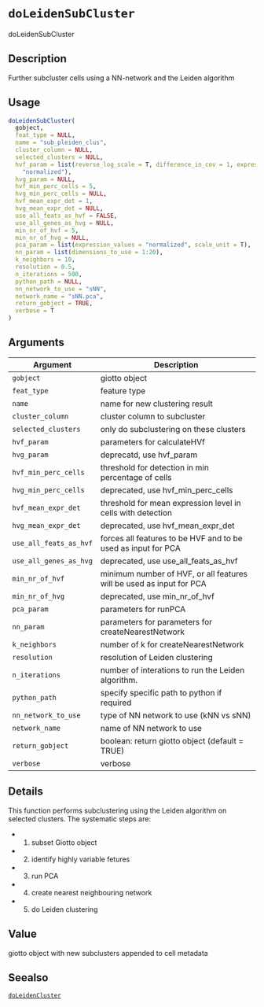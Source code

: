 # `doLeidenSubCluster`

doLeidenSubCluster


## Description

Further subcluster cells using a NN-network and the Leiden algorithm


## Usage

```r
doLeidenSubCluster(
  gobject,
  feat_type = NULL,
  name = "sub_pleiden_clus",
  cluster_column = NULL,
  selected_clusters = NULL,
  hvf_param = list(reverse_log_scale = T, difference_in_cov = 1, expression_values =
    "normalized"),
  hvg_param = NULL,
  hvf_min_perc_cells = 5,
  hvg_min_perc_cells = NULL,
  hvf_mean_expr_det = 1,
  hvg_mean_expr_det = NULL,
  use_all_feats_as_hvf = FALSE,
  use_all_genes_as_hvg = NULL,
  min_nr_of_hvf = 5,
  min_nr_of_hvg = NULL,
  pca_param = list(expression_values = "normalized", scale_unit = T),
  nn_param = list(dimensions_to_use = 1:20),
  k_neighbors = 10,
  resolution = 0.5,
  n_iterations = 500,
  python_path = NULL,
  nn_network_to_use = "sNN",
  network_name = "sNN.pca",
  return_gobject = TRUE,
  verbose = T
)
```


## Arguments

Argument      |Description
------------- |----------------
`gobject`     |     giotto object
`feat_type`     |     feature type
`name`     |     name for new clustering result
`cluster_column`     |     cluster column to subcluster
`selected_clusters`     |     only do subclustering on these clusters
`hvf_param`     |     parameters for calculateHVf
`hvg_param`     |     deprecatd, use hvf_param
`hvf_min_perc_cells`     |     threshold for detection in min percentage of cells
`hvg_min_perc_cells`     |     deprecated, use hvf_min_perc_cells
`hvf_mean_expr_det`     |     threshold for mean expression level in cells with detection
`hvg_mean_expr_det`     |     deprecated, use hvf_mean_expr_det
`use_all_feats_as_hvf`     |     forces all features to be HVF and to be used as input for PCA
`use_all_genes_as_hvg`     |     deprecated, use use_all_feats_as_hvf
`min_nr_of_hvf`     |     minimum number of HVF, or all features will be used as input for PCA
`min_nr_of_hvg`     |     deprecated, use min_nr_of_hvf
`pca_param`     |     parameters for runPCA
`nn_param`     |     parameters for parameters for createNearestNetwork
`k_neighbors`     |     number of k for createNearestNetwork
`resolution`     |     resolution of Leiden clustering
`n_iterations`     |     number of interations to run the Leiden algorithm.
`python_path`     |     specify specific path to python if required
`nn_network_to_use`     |     type of NN network to use (kNN vs sNN)
`network_name`     |     name of NN network to use
`return_gobject`     |     boolean: return giotto object (default = TRUE)
`verbose`     |     verbose


## Details

This function performs subclustering using the Leiden algorithm on selected clusters.
 The systematic steps are:
   

*  1. subset Giotto object   

*  2. identify highly variable fetures   

*  3. run PCA   

*  4. create nearest neighbouring network   

*  5. do Leiden clustering


## Value

giotto object with new subclusters appended to cell metadata


## Seealso

[`doLeidenCluster`](#doleidencluster)


